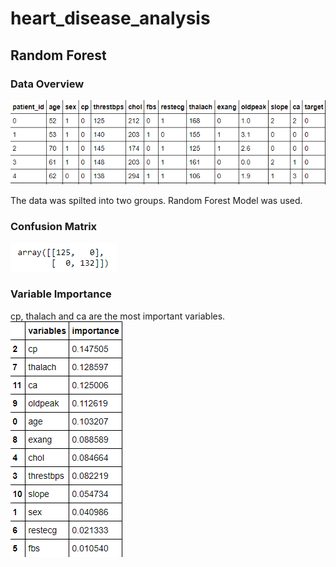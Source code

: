 # heart_disease_analysis

## Random Forest

### Data Overview
![data](Resource/data.png)


The data was spilted into two groups. Random Forest Model was used.

### Confusion Matrix
![cm](Resource/cm.png)


### Variable Importance
cp, thalach and ca are the most important variables.
![vm](Resource/vm.png)
